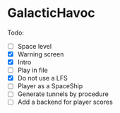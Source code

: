 # GalacticHavoc

Todo:

- [ ] Space level
- [x] Warning screen
- [x] Intro
- [ ] Play in file
- [x] Do not use a LFS
- [ ] Player as a SpaceShip
- [ ] Generate tunnels by procedure
- [ ] Add a backend for player scores
